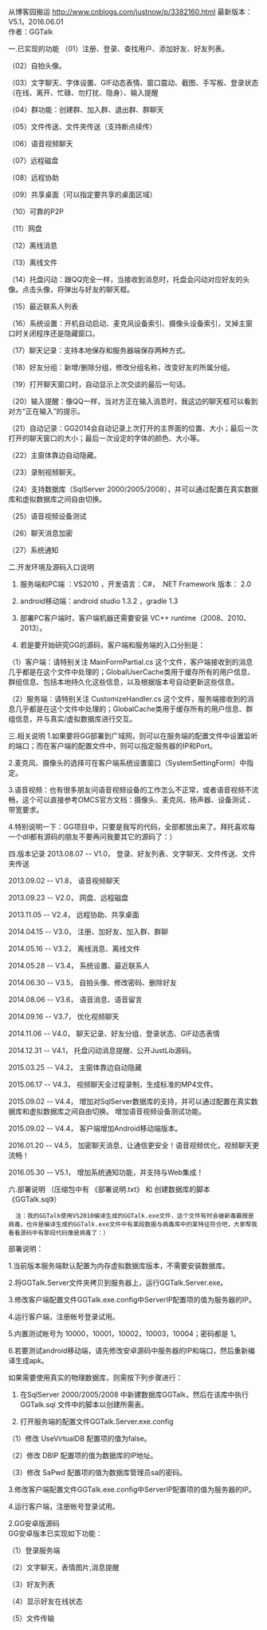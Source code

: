 从博客园搬运
http://www.cnblogs.com/justnow/p/3382160.html
最新版本：V5.1，2016.06.01  
作者：GGTalk



一.已实现的功能
（01）注册、登录、查找用户、添加好友、好友列表。

（02）自拍头像。

（03）文字聊天、字体设置、GIF动态表情、窗口震动、截图、手写板、登录状态（在线、离开、忙碌、勿打扰、隐身）、输入提醒

（04）群功能：创建群、加入群、退出群、群聊天

（05）文件传送、文件夹传送（支持断点续传）

（06）语音视频聊天

（07）远程磁盘

（08）远程协助

（09）共享桌面（可以指定要共享的桌面区域）

（10）可靠的P2P

（11）网盘   

（12）离线消息

（13）离线文件

（14）托盘闪动：跟QQ完全一样，当接收到消息时，托盘会闪动对应好友的头像。点击头像，将弹出与好友的聊天框。

（15）最近联系人列表

（16）系统设置：开机自动启动、麦克风设备索引、摄像头设备索引，叉掉主窗口时关闭程序还是隐藏窗口。

（17）聊天记录：支持本地保存和服务器端保存两种方式。

（18）好友分组：新增/删除分组，修改分组名称，改变好友的所属分组。

（19）打开聊天窗口时，自动显示上次交谈的最后一句话。

（20）输入提醒：像QQ一样，当对方正在输入消息时，我这边的聊天框可以看到对方“正在输入”的提示。

（21）自动记录：GG2014会自动记录上次打开的主界面的位置、大小；最后一次打开的聊天窗口的大小；最后一次设定的字体的颜色、大小等。 

（22）主窗体靠边自动隐藏。

（23）录制视频聊天。

（24）支持数据库（SqlServer 2000/2005/2008），并可以通过配置在真实数据库和虚拟数据库之间自由切换。 

（25）语音视频设备测试   

（26）聊天消息加密

（27）系统通知


二.开发环境及源码入口说明
1. 服务端和PC端 ：VS2010 ，开发语言：C#， .NET Framework 版本： 2.0 

2. android移动端：android studio 1.3.2 ，gradle 1.3 

3. 部署PC客户端时，客户端机器还需要安装 VC++ runtime（2008、2010、2013）。

4. 若是要开始研究GG的源码，客户端和服务端的入口分别是：

（1）客户端：请特别关注 MainFormPartial.cs 这个文件，客户端接收到的消息几乎都是在这个文件中处理的；GlobalUserCache类用于缓存所有的用户信息、群组信息、包括本地持久化这些信息，以及根据版本号自动更新这些信息。

（2）服务端：请特别关注 CustomizeHandler.cs 这个文件，服务端接收到的消息几乎都是在这个文件中处理的；GlobalCache类用于缓存所有的用户信息、群组信息，并与真实/虚拟数据库进行交互。

   
三.相关说明
1.如果要将GG部署到广域网，则可以在服务端的配置文件中设置监听的端口；而在客户端的配置文件中，则可以指定服务器的IP和Port。

2.麦克风、摄像头的选择可在客户端系统设置窗口（SystemSettingForm）中指定。

3.语音视频：也有很多朋友问语音视频设备的工作怎么不正常，或者语音视频不流畅，这个可以直接参考OMCS官方文档：摄像头、麦克风、扬声器、设备测试 、带宽要求。

4.特别说明一下：GG项目中，只要是我写的代码，全部都放出来了。拜托喜欢每一个dll都有源码的朋友不要再问我要其它的源码了：）
   
   
   
四.版本记录
2013.08.07  --  V1.0， 登录、好友列表、文字聊天、文件传送、文件夹传送

2013.09.02  --  V1.8， 语音视频聊天

2013.09.23  --  V2.0， 网盘、远程磁盘

2013.11.05  --  V2.4， 远程协助、共享桌面

2014.04.15  --  V3.0， 注册、加好友、加入群、群聊

2014.05.16  --  V3.2， 离线消息、离线文件

2014.05.28  --  V3.4， 系统设置、最近联系人

2014.06.30  --  V3.5， 自拍头像、修改密码、删除好友

2014.08.06  --  V3.6， 语音消息、语音留言 

2014.09.16  --  V3.7， 优化视频聊天 

2014.11.06  --  V4.0， 聊天记录、好友分组、登录状态、GIF动态表情

2014.12.31  --  V4.1， 托盘闪动消息提醒、公开JustLib源码。

2015.03.25  --  V4.2， 主窗体靠边自动隐藏

2015.06.17  --  V4.3， 视频聊天全过程录制，生成标准的MP4文件。

2015.09.02  --  V4.4， 增加对SqlServer数据库的支持，并可以通过配置在真实数据库和虚拟数据库之间自由切换。 增加语音视频设备测试功能。

2015.09.02  --  V4.4， 客户端增加Android移动端版本。

2016.01.20  --  V4.5， 加密聊天消息，让通信更安全！语音视频优化，视频聊天更流畅！

2016.05.30  --  V5.1， 增加系统通知功能，并支持与Web集成！   
   
   
六.部署说明
    （压缩包中有 《部署说明.txt》 和 创建数据库的脚本 《GGTalk.sql》）

      注：我的GGTalk使用VS2010编译生成的GGTalk.exe文件，这个文件有时会被新毒霸报是病毒，也许是编译生成的GGTalk.exe文件中有某段数据与病毒库中的某特征符合吧，大家帮我看看源码中有那段代码像是病毒了：）

部署说明：      

1.当前版本服务端默认配置为内存虚拟数据库版本，不需要安装数据库。

2.将GGTalk.Server文件夹拷贝到服务器上，运行GGTalk.Server.exe。

3.修改客户端配置文件GGTalk.exe.config中ServerIP配置项的值为服务器的IP。

4.运行客户端，注册帐号登录试用。

5.内置测试帐号为 10000，10001，10002，10003，10004；密码都是 1。 

6.若要测试android移动端，请先修改安卓源码中服务器的IP和端口，然后重新编译生成apk。 

如果需要使用真实的物理数据库，则需按下列步骤进行：

1. 在SqlServer 2000/2005/2008 中新建数据库GGTalk，然后在该库中执行 GGTalk.sql 文件中的脚本以创建所需表。

2. 打开服务端的配置文件GGTalk.Server.exe.config

（1）修改 UseVirtualDB 配置项的值为false。

（2）修改 DBIP 配置项的值为数据库的IP地址。

（3）修改 SaPwd 配置项的值为数据库管理员sa的密码。

3.修改客户端配置文件GGTalk.exe.config中ServerIP配置项的值为服务器的IP。

4.运行客户端，注册帐号登录试用。

2.GG安卓版源码     
      GG安卓版本已实现如下功能：

（1）登录服务端

（2）文字聊天，表情图片,消息提醒

（3）好友列表

（4）显示好友在线状态

（5）文件传输  
   